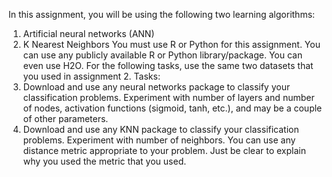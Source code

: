 In this assignment, you will be using the following two learning algorithms:
1. Artificial neural networks (ANN)
2. K Nearest Neighbors
You must use R or Python for this assignment. You can use any publicly available R or Python
library/package. You can even use H2O.
For the following tasks, use the same two datasets that you used in assignment 2.
Tasks:
1. Download and use any neural networks package to classify your classification problems.
Experiment with number of layers and number of nodes, activation functions (sigmoid, tanh,
etc.), and may be a couple of other parameters.
2. Download and use any KNN package to classify your classification problems. Experiment with
number of neighbors. You can use any distance metric appropriate to your problem. Just be
clear to explain why you used the metric that you used. 

